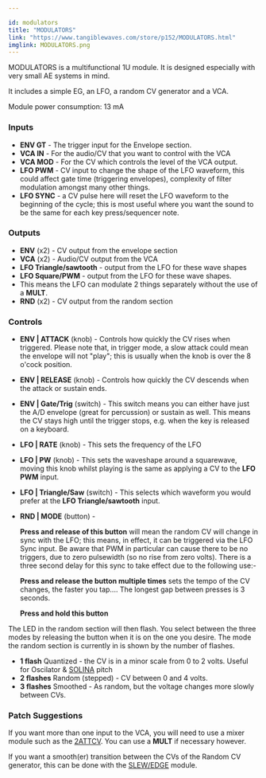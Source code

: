 ```yaml
---

id: modulators
title: "MODULATORS"
link: "https://www.tangiblewaves.com/store/p152/MODULATORS.html"
imglink: MODULATORS.png
---
```





MODULATORS is a multifunctional 1U module. It is designed especially with very small AE systems in mind.

It includes a simple EG, an LFO, a random CV generator and a VCA.

Module power consumption: 13 mA

### Inputs

*   **ENV GT** - The trigger input for the Envelope section.
*   **VCA IN** - For the audio/CV that you want to control with the VCA
*   **VCA MOD** - For the CV which controls the level of the VCA output.
*   **LFO PWM** - CV input to change the shape of the LFO waveform, this could affect gate time (triggering envelopes), complexity of filter modulation amongst many other things.
*   **LFO SYNC** - a CV pulse here will reset the LFO waveform to the beginning of the cycle; this is most useful where you want the sound to be the same for each key press/sequencer note.

### Outputs

*   **ENV** (x2) - CV output from the envelope section
*   **VCA** (x2) - Audio/CV output from the VCA
*   **LFO Triangle/sawtooth** - output from the LFO for these wave shapes
*   **LFO Square/PWM** - output from the LFO for these wave shapes.
*   This means the LFO can modulate 2 things separately without the use of a **MULT**.
*   **RND** (x2) - CV output from the random section

### Controls

*   **ENV | ATTACK** (knob) - Controls how quickly the CV rises when triggered. Please note that, in trigger mode, a slow attack could mean the envelope will not "play"; this is usually when the knob is over the 8 o'cock position.
*   **ENV | RELEASE** (knob) - Controls how quickly the CV descends when the attack or sustain ends.
*   **ENV | Gate/Trig** (switch) - This switch means you can either have just the A/D envelope (great for percussion) or sustain as well. This means the CV stays high until the trigger stops, e.g. when the key is released on a keyboard.
*   **LFO | RATE** (knob) - This sets the frequency of the LFO
*   **LFO | PW** (knob) - This sets the waveshape around a squarewave, moving this knob whilst playing is the same as applying a CV to the **LFO PWM** input.
*   **LFO | Triangle/Saw** (switch) - This selects which waveform you would prefer at the **LFO Triangle/sawtooth** input.
*   **RND | MODE** (button) -
    
    **Press and release of this button** will mean the random CV will change in sync with the LFO; this means, in effect, it can be triggered via the LFO Sync input. Be aware that PWM in particular can cause there to be no triggers, due to zero pulsewidth (so no rise from zero volts). There is a three second delay for this sync to take effect due to the following use:-
    
    **Press and release the button multiple times** sets the tempo of the CV changes, the faster you tap.... The longest gap between presses is 3 seconds.
    
    **Press and hold this button**

The LED in the random section will then flash. You select between the three modes by releasing the button when it is on the one you desire. The mode the random section is currently in is shown by the number of flashes.

*   **1 flash** Quantized - the CV is in a minor scale from 0 to 2 volts. Useful for Oscilator & [SOLINA](https://wiki.aemodular.com/pmwiki.php/AeManual/SOLINA) pitch
*   **2 flashes** Random (stepped) - CV between 0 and 4 volts.
*   **3 flashes** Smoothed - As random, but the voltage changes more slowly between CVs.

### Patch Suggestions

If you want more than one input to the VCA, you will need to use a mixer module such as the [2ATTCV](https://wiki.aemodular.com/pmwiki.php/AeManual/2ATTCV). You can use a **MULT** if necessary however.

If you want a smooth(er) transition between the CVs of the Random CV generator, this can be done with the [SLEW/EDGE](https://wiki.aemodular.com/pmwiki.php/AeManual/SLEWEDGE) module.





